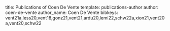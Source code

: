 title: Publications of Coen De Vente
template: publications-author
author: coen-de-vente
author_name: Coen De Vente
bibkeys: vent21a,less20,vent18,gonz21,vent21,ardu20,lemi22,schw22a,xion21,vent20a,vent20,schw22